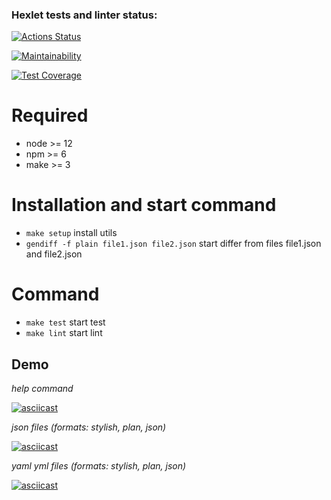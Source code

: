 ### Hexlet tests and linter status:
[![Actions Status](https://github.com/vasilysmolin/frontend-project-lvl2/workflows/hexlet-check/badge.svg)](https://github.com/vasilysmolin/frontend-project-lvl2/actions)

[![Maintainability](https://api.codeclimate.com/v1/badges/38d6e22c0bb174e84a95/maintainability)](https://codeclimate.com/github/vasilysmolin/frontend-project-lvl2/maintainability)

[![Test Coverage](https://api.codeclimate.com/v1/badges/38d6e22c0bb174e84a95/test_coverage)](https://codeclimate.com/github/vasilysmolin/frontend-project-lvl2/test_coverage)

# Required

* node >= 12
* npm >= 6
* make >= 3

# Installation and start command

* `make setup` install utils
* `gendiff -f plain file1.json file2.json` start differ from files file1.json and file2.json

# Command

* `make test` start test 
* `make lint` start lint

## Demo

*help command*

[![asciicast](https://asciinema.org/a/PUTi5egu5fa3HZbv0G42xRdZK.svg)](https://asciinema.org/a/PUTi5egu5fa3HZbv0G42xRdZK)

*json files (formats: stylish, plan, json)*

[![asciicast](https://asciinema.org/a/DCgwAs7gd0MmI91Z0PJeO7rM7.svg)](https://asciinema.org/a/DCgwAs7gd0MmI91Z0PJeO7rM7)

*yaml yml files (formats: stylish, plan, json)*

[![asciicast](https://asciinema.org/a/Vq1IiUMqXw9U3bGNMg0EcNYwm.svg)](https://asciinema.org/a/Vq1IiUMqXw9U3bGNMg0EcNYwm)

